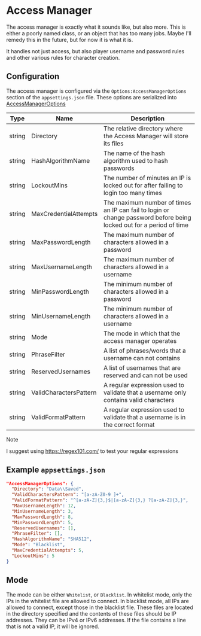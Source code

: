 # Access Manager

The access manager is exactly what it sounds like, but also more. This is either a poorly named class, or an object that
has too many jobs.
Maybe I'll remedy this in the future, but for now it is what it is.

It handles not just access, but also player username and password rules and other various rules for character creation.

## Configuration

The access manager is configured via the `Options:AccessManagerOptions` section of the `appsettings.json` file. These
options are serialized
into [AccessManagerOptions](<xref:Chaos.Security.Options.AccessManagerOptions>)

| Type   | Name                   | Description                                                                                                         |
|--------|------------------------|---------------------------------------------------------------------------------------------------------------------|
| string | Directory              | The relative directory where the Access Manager will store its files                                                |
| string | HashAlgorithmName      | The name of the hash algorithm used to hash passwords                                                               |
| string | LockoutMins            | The number of minutes an IP is locked out for after failing to login too many times                                 |
| string | MaxCredentialAttempts  | The maximum number of times an IP can fail to login or change password before being locked out for a period of time |
| string | MaxPasswordLength      | The maximum number of characters allowed in a password                                                              |
| string | MaxUsernameLength      | The maximum number of characters allowed in a username                                                              |
| string | MinPasswordLength      | The minimum number of characters allowed in a password                                                              |
| string | MinUsernameLength      | The minimum number of characters allowed in a username                                                              |
| string | Mode                   | The mode in which that the access manager operates                                                                  |
| string | PhraseFilter           | A list of phrases/words that a username can not contains                                                            |
| string | ReservedUsernames      | A list of usernames that are reserved and can not be used                                                           |
| string | ValidCharactersPattern | A regular expression used to validate that a username only contains valid characters                                |
| string | ValidFormatPattern     | A regular expression used to validate that a username is in the correct format                                      |

> [!NOTE]
> I suggest using https://regex101.com/ to test your regular expressions

## Example `appsettings.json`

```json
"AccessManagerOptions": {
  "Directory": "Data\\Saved",
  "ValidCharactersPattern": "[a-zA-Z0-9 ]+",
  "ValidFormatPattern": "^[a-zA-Z]{3,}$|[a-zA-Z]{3,} ?[a-zA-Z]{3,}",
  "MaxUsernameLength": 12,
  "MinUsernameLength": 3,
  "MaxPasswordLength": 8,
  "MinPasswordLength": 5,
  "ReservedUsernames": [],
  "PhraseFilter": [],
  "HashAlgorithmName": "SHA512",
  "Mode": "Blacklist",
  "MaxCredentialAttempts": 5,
  "LockoutMins": 5
}
```

## Mode

The mode can be either `Whitelist`, or `Blacklist`. In whitelist mode, only the IPs in the whitelist file are allowed to
connect. In
blacklist mode, all IPs are allowed to connect, except those in the blacklist file. These files are located in the
directory specified and
the contents of these files should be IP addresses. They can be IPv4 or IPv6 addresses. If the file contains a line that
is not a valid IP,
it will be ignored.